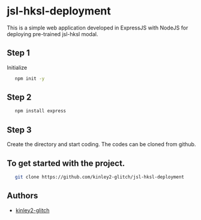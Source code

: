 # jsl-hksl-deployment
 This is a simple web application developed in ExpressJS with NodeJS for deploying pre-trained jsl-hksl modal.

## Step 1
Initialize
```bash
   npm init -y
```
## Step 2
```bash
   npm install express
```
## Step 3
Create the directory and start coding. The codes can be cloned from github.

## To get started with the project.
```bash
   git clone https://github.com/kinley2-glitch/jsl-hksl-deployment
```
## Authors
- [kinley2-glitch](https://github.com/kinley2-glitch)
